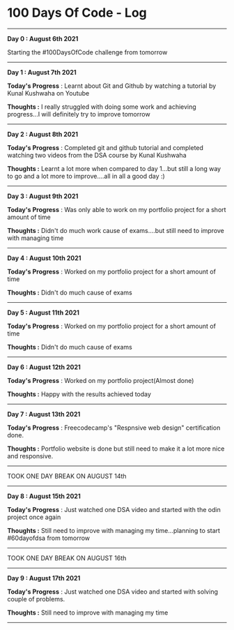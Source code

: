 # 100 Days Of Code - Log
---------------------------------------------------------------------------------------------------------------------------------------------------------------------------------

<!--### Day 0: February 30, 2016 (Example 1)
##### (delete me or comment me out)

**Today's Progress**: Fixed CSS, worked on canvas functionality for the app.

**Thoughts:** I really struggled with CSS, but, overall, I feel like I am slowly getting better at it. Canvas is still new for me, but I managed to figure out some basic functionality.

**Link to work:** [Calculator App](http://www.example.com)

### Day 0: February 30, 2016 (Example 2)
##### (delete me or comment me out)

**Today's Progress**: Fixed CSS, worked on canvas functionality for the app.

**Thoughts**: I really struggled with CSS, but, overall, I feel like I am slowly getting better at it. Canvas is still new for me, but I managed to figure out some basic functionality.

**Link(s) to work**: [Calculator App](http://www.example.com)


### Day 1: June 27, Monday

**Today's Progress**: I've gone through many exercises on FreeCodeCamp.

**Thoughts** I've recently started coding, and it's a great feeling when I finally solve an algorithm challenge after a lot of attempts and hours spent.

**Link(s) to work**
1. [Find the Longest Word in a String](https://www.freecodecamp.com/challenges/find-the-longest-word-in-a-string)
2. [Title Case a Sentence](https://www.freecodecamp.com/challenges/title-case-a-sentence)-->
**Day 0 : August 6th 2021**

Starting the #100DaysOfCode challenge from tomorrow

------------------------------------------------------------------------------------------------------------------------------------------------------

**Day 1 : August 7th 2021**

**Today's Progress** : Learnt about Git and Github by watching a tutorial by Kunal Kushwaha on Youtube

**Thoughts :** I really struggled with doing some work and achieving progress...I will definitely try to improve tomorrow

------------------------------------------------------------------------------------------------------------------------------------------------------

**Day 2 : August 8th 2021**

**Today's Progress** : Completed git and github tutorial and completed watching two videos from the DSA course by Kunal Kushwaha

**Thoughts :** Learnt a lot more when compared to day 1...but still a long way to go and a lot more to improve....all in all a good day :)

------------------------------------------------------------------------------------------------------------------------------------------------------

**Day 3 : August 9th 2021**

**Today's Progress** : Was only able to work on my portfolio project for a short amount of time

**Thoughts :** Didn't do much work cause of exams....but still need to improve with managing time

------------------------------------------------------------------------------------------------------------------------------------------------------

**Day 4 : August 10th 2021**

**Today's Progress** : Worked on my portfolio project for a short amount of time

**Thoughts :** Didn't do much cause of exams

------------------------------------------------------------------------------------------------------------------------------------------------------

**Day 5 : August 11th 2021**

**Today's Progress** : Worked on my portfolio project for a short amount of time

**Thoughts :** Didn't do much cause of exams

------------------------------------------------------------------------------------------------------------------------------------------------------

**Day 6 : August 12th 2021**

**Today's Progress** : Worked on my portfolio project(Almost done)

**Thoughts :** Happy with the results achieved today

------------------------------------------------------------------------------------------------------------------------------------------------------

**Day 7 : August 13th 2021**

**Today's Progress** : Freecodecamp's "Respnsive web design" certification done.

**Thoughts :** Portfolio website is done but still need to make it a lot more nice and responsive.

------------------------------------------------------------------------------------------------------------------------------------------------------

TOOK ONE DAY BREAK ON AUGUST 14th

------------------------------------------------------------------------------------------------------------------------------------------------------

**Day 8 : August 15th 2021**

**Today's Progress** : Just watched one DSA video and started with the odin project once again

**Thoughts :** Still need to improve with managing my time...planning to start #60dayofdsa from tomorrow

------------------------------------------------------------------------------------------------------------------------------------------------------

TOOK ONE DAY BREAK ON AUGUST 16th

------------------------------------------------------------------------------------------------------------------------------------------------------


**Day 9 : August 17th 2021**

**Today's Progress** : Just watched one DSA video and started with solving couple of problems.

**Thoughts :** Still need to improve with managing my time

------------------------------------------------------------------------------------------------------------------------------------------------------



